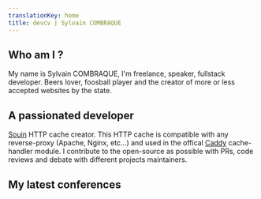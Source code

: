 ```yaml
---
translationKey: home
title: devcv | Sylvain COMBRAQUE
---
```

## Who am I ?
My name is Sylvain COMBRAQUE, I'm freelance, speaker, fullstack developer. Beers lover, foosball player and the creator of more or less accepted websites by the state.

## A passionated developer
[Souin](https://github.com/darkweak/souin) HTTP cache creator. This HTTP cache is compatible with any reverse-proxy (Apache, Nginx, etc...) and used in the offical [Caddy](https://github.com/caddyserver/caddy) cache-handler module.
I contribute to the open-source as possible with PRs, code reviews and debate with different projects maintainers.

## My latest conferences
